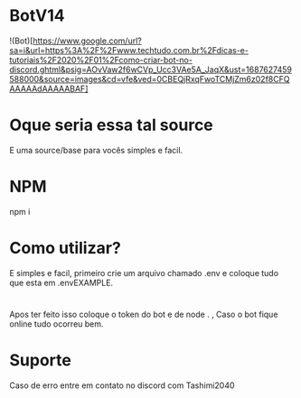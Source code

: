# BotV14
!(Bot)[https://www.google.com/url?sa=i&url=https%3A%2F%2Fwww.techtudo.com.br%2Fdicas-e-tutoriais%2F2020%2F01%2Fcomo-criar-bot-no-discord.ghtml&psig=AOvVaw2f6wCVp_Ucc3VAe5A_JaqX&ust=1687627459588000&source=images&cd=vfe&ved=0CBEQjRxqFwoTCMjZm6z02f8CFQAAAAAdAAAAABAF]
# Oque seria essa tal source
E uma source/base para vocês simples e facil.

# NPM
npm i

# Como utilizar?
E simples e facil, primeiro crie um arquivo chamado .env e coloque tudo que esta em .envEXAMPLE.
#
Apos ter feito isso coloque o token do bot e de node . , Caso o bot fique online tudo ocorreu bem.
# Suporte
Caso de erro entre em contato no discord com Tashimi2040

